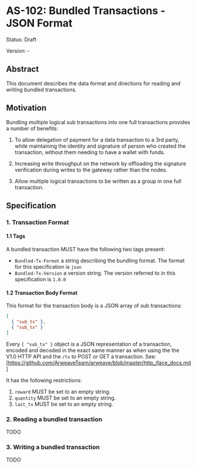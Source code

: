 # AS-102: Bundled Transactions - JSON Format

Status: Draft

Version: -

## Abstract

This document describes the data format and directions for reading and writing bundled transactions.

## Motivation

Bundling multiple logical sub transactions into one full transactions provides a number of benefits:

1. To allow delegation of payment for a data transaction to a 3rd party, while maintaining the identity and      signature of person who created the transaction, without them needing to have a wallet with funds.

2. Increasing write throughput on the network by offloading the signature verification during writes to the gateway rather than the nodes.

3. Allow multiple logical transactions to be written as a group in one full transaction.

## Specification

### 1. Transaction Format

#### 1.1 Tags

A bundled transaction MUST have the following two tags present:

- `Bundled-Tx-Format` a string describing the bundling format. The format for this specification is `json`
- `Bundled-Tx-Version` a version string. The version referred to in this specification is `1.0.0`

#### 1.2 Transaction Body Format

This format for the transaction body is a JSON array of sub transactions:

```json
[
  { "sub_tx" },
  { "sub_tx" }
]
```

Every `{ "sub_tx" }` object is a JSON representation of a transaction, encoded and decoded in the exact same manner
as when using the the V1.0 HTTP API and the `/tx` to POST or GET a transaction. See: [https://github.com/ArweaveTeam/arweave/blob/master/http_iface_docs.md]

It has the following restrictions:

1. `reward` MUST be set to an empty string.
2. `quantity` MUST be set to an empty string.
3. `last_tx` MUST be set to an empty string.

### 2. Reading a bundled transaction

TODO

### 3. Writing a bundled transaction

TODO

